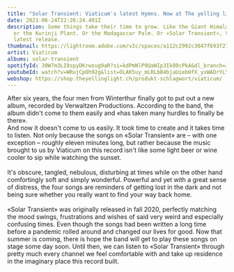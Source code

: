 ```yaml
---
title: "Solar Transient: Viaticum's latest Hymns. Now at The yelling light"
date: 2021-06-24T22:26:24.491Z
description: Some things take their time to grow. Like the Giant Himalayan Lily
  or the Kurinji Plant. Or the Madagascar Palm. Or «Solar Transient», Viaticums
  latest release.
thumbnail: https://lightroom.adobe.com/v2c/spaces/a112c2992c3847f693f27f6b1b667979/assets/da48d7c5a2675c83945cf82de6cabb6d/revisions/2927e15c274b44cf9cb52d8dddb0f378/renditions/1b096d9a1c7f1335d376286e116912d0
artist: Viaticum
albums: solar-transient
spotifyId: 30W7m3LI8spyDKrwsug9aR?si=kdPmNlP9QaWIp3Ik80cPkA&dl_branch=1
youtubeId: watch?v=WRujCpOh92g&list=OLAK5uy_mLRLbB4bjaUiebHfX_yxWADrYLYYXtHjg
webshop: https://shop.theyellinglight.ch/produkt-schlagwort/viaticum/
---
```

After six years, the four men from Winterthur finally got to put out a new album, recorded by Verwaltzen Productions. According to the band, the album didn't come to them easily and «has taken many hurdles to finally be there». \
And now it doesn't come to us easily. It took time to create and it takes time to listen. Not only because the songs on «Solar Transient» are – with one exception – roughly eleven minutes long, but rather because the music brought to us by Viaticum on this record isn't like some light beer or wine cooler to sip while watching the sunset. \
\
It's obscure, tangled, nebulous, disturbing at times while on the other hand comfortingly soft and simply wonderful. Powerful and yet with a great sense of distress, the four songs are reminders of getting lost in the dark and not being sure whether you really want to find your way back home.\
\
«Solar Transient» was originally released in fall 2020, perfectly matching the mood swings, frustrations and wishes of said very weird and especially confusing times. Even though the songs had been written a long time before a pandemic rolled around and changed our lives for good. Now that summer is coming, there is hope the band will get to play these songs on stage some day soon. Until then, we can listen to «Solar Transient» through pretty much every channel we feel comfortable with and take up residence in the imaginary place this record built.